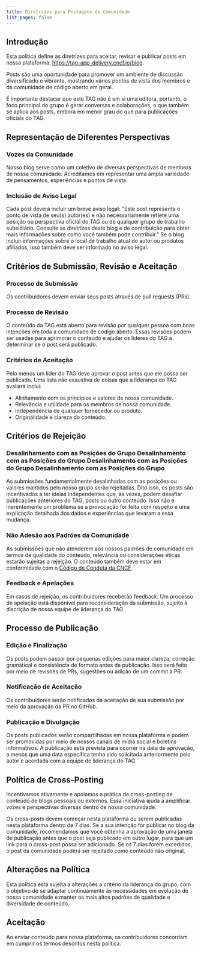 ```yaml
---
title: Diretrizes para Postagens da Comunidade
list_pages: false
---
```


## Introdução

Esta política define as diretrizes para aceitar, revisar e publicar posts em nossa plataforma: https://tag-app-delivery.cncf.io/blog.

Posts são uma oportunidade para promover um ambiente de discussão diversificado e vibrante, mostrando vários pontos de vista dos membros e da comunidade de código aberto em geral.

É importante destacar que este TAG não é em si uma editora, portanto, o foco principal do grupo é gerar conversas e colaborações, o que também se aplica aos posts, embora em menor grau do que para publicações oficiais do TAG.

## Representação de Diferentes Perspectivas

### Vozes da Comunidade

Nosso blog serve como um coletivo de diversas perspectivas de membros de nossa comunidade. Acreditamos em representar uma ampla variedade de pensamentos, experiências e pontos de vista.

### Inclusão de Aviso Legal

Cada post deverá incluir um breve aviso legal: "Este post representa o ponto de vista de seu(s) autor(es) e não necessariamente reflete uma posição ou perspectiva oficial do TAG ou de qualquer grupo de trabalho subsidiário. Consulte as diretrizes deste blog e de contribuição para obter mais informações sobre como você também pode contribuir." Se o blog incluir informações sobre o local de trabalho atual do autor ou produtos afiliados, isso também deve ser informado no aviso legal.

## Critérios de Submissão, Revisão e Aceitação

### Processo de Submissão

Os contribuidores devem enviar seus posts através de pull requests (PRs).

### Processo de Revisão

O conteúdo da TAG está aberto para revisão por qualquer pessoa com boas intenções em toda a comunidade de código aberto. Essas revisões podem ser usadas para aprimorar o conteúdo e ajudar os líderes do TAG a determinar se o post será publicado.

### Critérios de Aceitação

Pelo menos um líder do TAG deve aprovar o post antes que ele possa ser publicado. Uma lista não exaustiva de coisas que a liderança do TAG avaliará inclui:

* Alinhamento com os princípios e valores de nossa comunidade.
* Relevância e utilidade para os membros de nossa comunidade.
* Independência de qualquer fornecedor ou produto.
* Originalidade e clareza do conteúdo.

## Critérios de Rejeição

### Desalinhamento com as Posições do Grupo Desalinhamento com as Posições do Grupo Desalinhamento com as Posições do Grupo Desalinhamento com as Posições do Grupo

As submissões fundamentalmente desalinhadas com as posições ou valores mantidos pelo nosso grupo serão rejeitadas. Dito isso, os posts são incentivados a ter ideias independentes que, às vezes, podem desafiar publicações anteriores do TAG, posts ou outro conteúdo. Isso não é inerentemente um problema se a provocação for feita com respeito e uma explicação detalhada dos dados e experiências que levaram a essa mudança.

### Não Adesão aos Padrões da Comunidade

As submissões que não atenderem aos nossos padrões de comunidade em termos de qualidade do conteúdo, relevância ou considerações éticas estarão sujeitas a rejeição. O conteúdo também deve estar em conformidade com o [Código de Conduta da CNCF](https://github.com/cncf/foundation/blob/main/code-of-conduct.md).

### Feedback e Apelações

Em casos de rejeição, os contribuidores receberão feedback. Um processo de apelação está disponível para reconsideração da submissão, sujeito à discrição de nossa equipe de liderança do TAG.

## Processo de Publicação

### Edição e Finalização

Os posts podem passar por pequenas edições para maior clareza, correção gramatical e consistência de formato antes da publicação. Isso será feito por meio de revisões de PRs, sugestões ou adição de um commit à PR.

### Notificação de Aceitação

Os contribuidores serão notificados da aceitação de sua submissão por meio da aprovação da PR no GitHub.

### Publicação e Divulgação

Os posts publicados serão compartilhadas em nossa plataforma e podem ser promovidas por meio de nossos canais de mídia social e boletins informativos. A publicação está prevista para ocorrer na data de aprovação, a menos que uma data específica tenha sido solicitada anteriormente pelo autor e acordada com a equipe de liderança do TAG.

## Política de Cross-Posting

Incentivamos ativamente e apoiamos a prática de cross-posting de conteúdo de blogs pessoais ou externos. Essa iniciativa ajuda a amplificar vozes e perspectivas diversas dentro de nossa comunidade.

Os cross-posts devem começar nesta plataforma ou serem publicadas nesta plataforma dentro de 7 dias. Se a sua intenção for publicar no blog da comunidade, recomendamos que você obtenha a aprovação de uma janela de publicação antes que o post seja publicado em outro lugar, para que um link para o cross-post possa ser adicionado. Se os 7 dias forem excedidos, o post da comunidade poderá ser rejeitado como conteúdo não original.

## Alterações na Política

Esta política está sujeita a alterações a critério da liderança do grupo, com o objetivo de se adaptar continuamente às necessidades em evolução de nossa comunidade e manter os mais altos padrões de qualidade e diversidade de conteúdo.

## Aceitação

Ao enviar conteúdo para nossa plataforma, os contribuidores concordam em cumprir os termos descritos nesta política.
